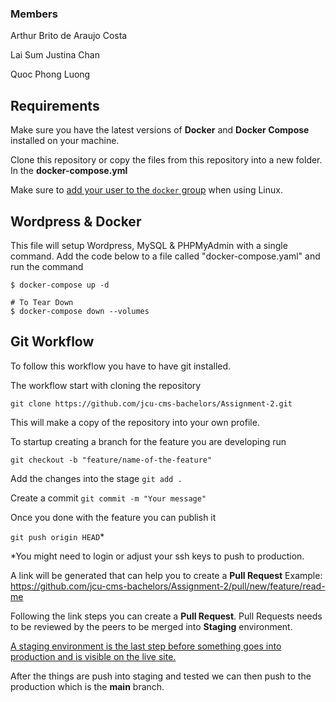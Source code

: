 ### Members

Arthur Brito de Araujo Costa

Lai Sum Justina Chan

Quoc Phong Luong
## Requirements

Make sure you have the latest versions of **Docker** and **Docker Compose** installed on your machine.

Clone this repository or copy the files from this repository into a new folder. In the **docker-compose.yml**

Make sure to [add your user to the `docker` group](https://docs.docker.com/install/linux/linux-postinstall/#manage-docker-as-a-non-root-user) when using Linux.

## Wordpress & Docker

This file will setup Wordpress, MySQL & PHPMyAdmin with a single command. Add the code below to a file called "docker-compose.yaml" and run the command

```
$ docker-compose up -d

# To Tear Down
$ docker-compose down --volumes
```

## Git Workflow

To follow this workflow you have to have git installed.

The workflow start with cloning the repository

`git clone https://github.com/jcu-cms-bachelors/Assignment-2.git`

This will make a copy of the repository into your own profile.

To startup creating a branch for the feature you are developing run

`git checkout -b "feature/name-of-the-feature"`

Add the changes into the stage
`git add .`

Create a commit
`git commit -m "Your message"`

Once you done with the feature you can publish it

`git push origin HEAD`\*

\*You might need to login or adjust your ssh keys to push to production.

A link will be generated that can help you to create a **Pull Request**
Example: https://github.com/jcu-cms-bachelors/Assignment-2/pull/new/feature/read-me

Following the link steps you can create a **Pull Request**.
Pull Requests needs to be reviewed by the peers to be merged into **Staging** environment.

[A staging environment is the last step before something goes into production and is visible on the live site. ](https://umbraco.com/about-us/umbraco-dictionary/staging-environment/#:~:text=A%20staging%20environment%20is%20the,they%20hit%20the%20live%20website. "A staging environment is the last step before something goes into production and is visible on the live site. ")

After the things are push into staging and tested we can then push to the production which is the **main** branch.
